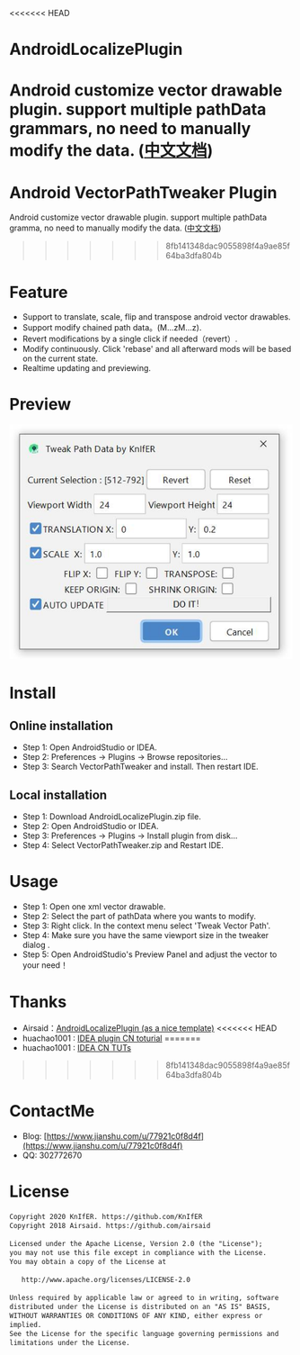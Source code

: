 <<<<<<< HEAD
# AndroidLocalizePlugin
Android customize vector drawable plugin. support multiple pathData grammars, no need to manually modify the data. ([中文文档](https://github.com/KnIfER/AndroidVectorPathTweaker/blob/master/README_CN.md))
=======
# Android VectorPathTweaker Plugin
Android customize vector drawable plugin. support multiple pathData gramma, no need to manually modify the data. ([中文文档](https://github.com/KnIfER/AndroidVectorPathTweaker/blob/master/README_CN.md))
>>>>>>> 8fb141348dac9055898f4a9ae85f64ba3dfa804b

# Feature
- Support to translate, scale, flip and transpose android vector drawables.
- Support modify chained path data。(M...zM...z).
- Revert modifications by a single click if needed（revert）.
- Modify continuously. Click 'rebase' and all afterward mods will be based on the current state.
- Realtime updating and previewing.

# Preview
![image](https://github.com/KnIfER/AndroidVectorPathTweaker/blob/master/preview/preview.jpg)

# Install
## Online installation
- Step 1: Open AndroidStudio or IDEA.
- Step 2: Preferences -> Plugins -> Browse repositories...
- Step 3: Search VectorPathTweaker and install. Then restart IDE.

## Local installation
- Step 1: Download AndroidLocalizePlugin.zip file.
- Step 2: Open AndroidStudio or IDEA.
- Step 3: Preferences -> Plugins -> Install plugin from disk...
- Step 4: Select VectorPathTweaker.zip and Restart IDE.

# Usage
- Step 1: Open one xml vector drawable.
- Step 2: Select the part of pathData where you wants to modify.
- Step 3: Right click. In the context menu select 'Tweak Vector Path'.
- Step 4: Make sure you have the same viewport size in the tweaker dialog .
- Step 5: Open AndroidStudio's Preview Panel and adjust the vector to your need！

# Thanks
- Airsaid：[AndroidLocalizePlugin (as a nice template)](https://github.com/Airsaid/AndroidLocalizePlugin)
<<<<<<< HEAD
- huachao1001 : [IDEA plugin CN toturial](https://blog.csdn.net/huachao1001/article/details/53885981)
=======
- huachao1001 : [IDEA CN TUTs](https://blog.csdn.net/huachao1001/article/details/53885981)
>>>>>>> 8fb141348dac9055898f4a9ae85f64ba3dfa804b

# ContactMe
- Blog: [https://www.jianshu.com/u/77921c0f8d4f](https://www.jianshu.com/u/77921c0f8d4f)
- QQ: 302772670

# License
```
Copyright 2020 KnIfER. https://github.com/KnIfER
Copyright 2018 Airsaid. https://github.com/airsaid

Licensed under the Apache License, Version 2.0 (the "License");
you may not use this file except in compliance with the License.
You may obtain a copy of the License at

   http://www.apache.org/licenses/LICENSE-2.0

Unless required by applicable law or agreed to in writing, software
distributed under the License is distributed on an "AS IS" BASIS,
WITHOUT WARRANTIES OR CONDITIONS OF ANY KIND, either express or implied.
See the License for the specific language governing permissions and
limitations under the License.
```
